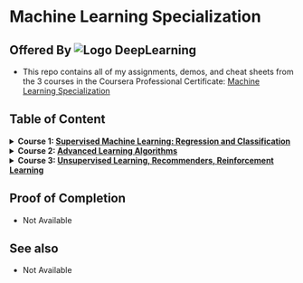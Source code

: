 # Machine Learning Specialization

## Offered By <img src="images/LogoFiles_DeepLearning.png" alt="Logo DeepLearning"/>

- This repo contains all of my assignments, demos, and cheat sheets from the 3 courses in the Coursera Professional Certificate: <a href="https://www.coursera.org/specializations/machine-learning-introduction">
  Machine Learning Specialization
  </a>

## Table of Content

<details>
  <summary>
    <b>Course 1: </b>
    <a href="https://github.com/ali-tarmoush/Machine-Learning-Specialization/tree/main/Course-1-Supervised-Machine-Learning-Regression-and-Classification">
      <b>Supervised Machine Learning: Regression and Classification</b>
      </a>
  </summary>
    
* Week 1: [ Introduction to Machine Learning]()
* Week 2: [Regression with multiple input variables]()
* Week 3: [Classification]()
</details>
<details>
  <summary>
    <b>Course 2: </b>
    <a href="https://github.com/ali-tarmoush/Machine-Learning-Specialization/tree/main/Course-2-Advanced-Learning-Algorithms">
      <b>Advanced Learning Algorithms</b>
      </a>
  </summary>
    
* Week 1: [Neural Networks]()
* Week 2: [Neural network training]()
* Week 3: [Advice for applying machine learning]()
* Week 4: [Decision trees]()
</details>
<details>
  <summary>
    <b>Course 3: </b>
    <a href="https://github.com/ali-tarmoush/Machine-Learning-Specialization/tree/main/Course-3-Unsupervised-Learning-Recommenders-Reinforcement%20Learning">
      <b>Unsupervised Learning, Recommenders, Reinforcement Learning</b>
      </a>
  </summary>
    
* Week 1: [Unsupervised learning]()
* Week 2: [Recommender systems]()
* Week 3: [Reinforcement learning]()
</details>

## Proof of Completion

- Not Available

## See also

- Not Available
